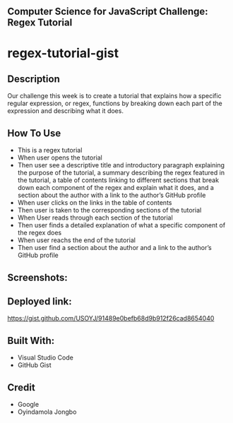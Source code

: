## Computer Science for JavaScript Challenge: Regex Tutorial

# regex-tutorial-gist

## Description
Our challenge this week is to create a tutorial that explains how a specific regular expression, or regex, functions by breaking down each part of the expression and describing what it does. 

## How To Use
* This is a regex tutorial
* When user opens the tutorial
* Then user see a descriptive title and introductory paragraph explaining the purpose of the tutorial, a summary describing the regex featured in the tutorial, a table of contents linking to different sections that break down each component of the regex and explain what it does, and a section about the author with a link to the author’s GitHub profile
* When user clicks on the links in the table of contents
* Then user is taken to the corresponding sections of the tutorial
* When User reads through each section of the tutorial
* Then user finds a detailed explanation of what a specific component of the regex does
* When user reachs the end of the tutorial
* Then user find a section about the author and a link to the author’s GitHub profile

## Screenshots:










## Deployed link:
https://gist.github.com/USOYJ/91489e0befb68d9b912f26cad8654040


## Built With:
- Visual Studio Code
- GitHub Gist



## Credit
- Google
- Oyindamola Jongbo